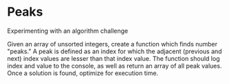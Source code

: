 # Peaks
Experimenting with an algorithm challenge

Given an array of unsorted integers, create a function which finds number "peaks." A peak is defined as an index for which the adjacent (previous and next) index values are lesser than that index value. The function should log index and value to the console, as well as return an array of all peak values. Once a solution is found, optimize for execution time.

